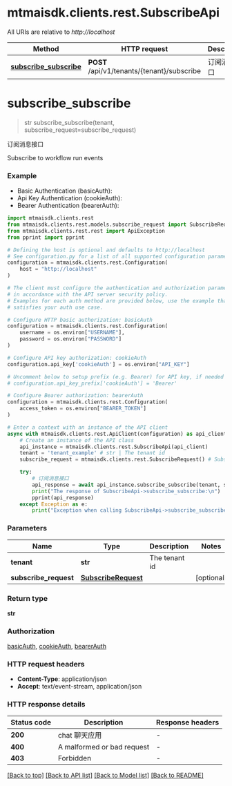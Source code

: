 # mtmaisdk.clients.rest.SubscribeApi

All URIs are relative to *http://localhost*

Method | HTTP request | Description
------------- | ------------- | -------------
[**subscribe_subscribe**](SubscribeApi.md#subscribe_subscribe) | **POST** /api/v1/tenants/{tenant}/subscribe | 订阅消息接口


# **subscribe_subscribe**
> str subscribe_subscribe(tenant, subscribe_request=subscribe_request)

订阅消息接口

Subscribe to workflow run events

### Example

* Basic Authentication (basicAuth):
* Api Key Authentication (cookieAuth):
* Bearer Authentication (bearerAuth):

```python
import mtmaisdk.clients.rest
from mtmaisdk.clients.rest.models.subscribe_request import SubscribeRequest
from mtmaisdk.clients.rest.rest import ApiException
from pprint import pprint

# Defining the host is optional and defaults to http://localhost
# See configuration.py for a list of all supported configuration parameters.
configuration = mtmaisdk.clients.rest.Configuration(
    host = "http://localhost"
)

# The client must configure the authentication and authorization parameters
# in accordance with the API server security policy.
# Examples for each auth method are provided below, use the example that
# satisfies your auth use case.

# Configure HTTP basic authorization: basicAuth
configuration = mtmaisdk.clients.rest.Configuration(
    username = os.environ["USERNAME"],
    password = os.environ["PASSWORD"]
)

# Configure API key authorization: cookieAuth
configuration.api_key['cookieAuth'] = os.environ["API_KEY"]

# Uncomment below to setup prefix (e.g. Bearer) for API key, if needed
# configuration.api_key_prefix['cookieAuth'] = 'Bearer'

# Configure Bearer authorization: bearerAuth
configuration = mtmaisdk.clients.rest.Configuration(
    access_token = os.environ["BEARER_TOKEN"]
)

# Enter a context with an instance of the API client
async with mtmaisdk.clients.rest.ApiClient(configuration) as api_client:
    # Create an instance of the API class
    api_instance = mtmaisdk.clients.rest.SubscribeApi(api_client)
    tenant = 'tenant_example' # str | The tenant id
    subscribe_request = mtmaisdk.clients.rest.SubscribeRequest() # SubscribeRequest |  (optional)

    try:
        # 订阅消息接口
        api_response = await api_instance.subscribe_subscribe(tenant, subscribe_request=subscribe_request)
        print("The response of SubscribeApi->subscribe_subscribe:\n")
        pprint(api_response)
    except Exception as e:
        print("Exception when calling SubscribeApi->subscribe_subscribe: %s\n" % e)
```



### Parameters


Name | Type | Description  | Notes
------------- | ------------- | ------------- | -------------
 **tenant** | **str**| The tenant id | 
 **subscribe_request** | [**SubscribeRequest**](SubscribeRequest.md)|  | [optional] 

### Return type

**str**

### Authorization

[basicAuth](../README.md#basicAuth), [cookieAuth](../README.md#cookieAuth), [bearerAuth](../README.md#bearerAuth)

### HTTP request headers

 - **Content-Type**: application/json
 - **Accept**: text/event-stream, application/json

### HTTP response details

| Status code | Description | Response headers |
|-------------|-------------|------------------|
**200** | chat 聊天应用 |  -  |
**400** | A malformed or bad request |  -  |
**403** | Forbidden |  -  |

[[Back to top]](#) [[Back to API list]](../README.md#documentation-for-api-endpoints) [[Back to Model list]](../README.md#documentation-for-models) [[Back to README]](../README.md)


